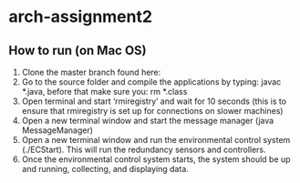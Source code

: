 # arch-assignment2
## How to run (on Mac OS)

1. Clone the master branch found here:
2. Go to the source folder and compile the applications by typing: javac \*.java, before that make sure you: rm \*.class
3. Open terminal and start ‘rmiregistry’ and wait for 10 seconds (this is to ensure that rmiregistry is set up for connections on slower machines)
4. Open a new terminal window and start the message manager (java MessageManager)
5. Open a new terminal window and run the environmental control system (./ECStart). This will run the redundancy sensors and controllers.
6. Once the environmental control system starts, the system should be up and running, collecting, and displaying data.

